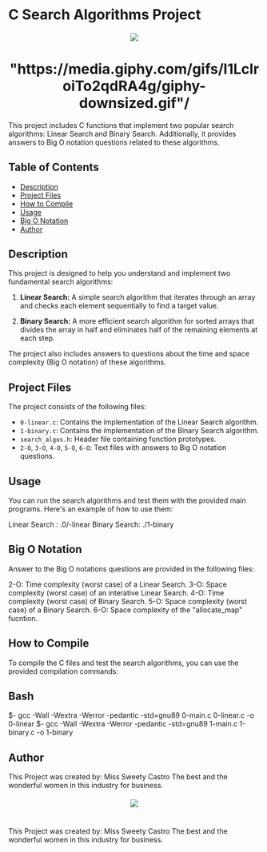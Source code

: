 # C Search Algorithms Project
<h4 align="Center">
<div classHeaderSticker>
<img src="https://media.giphy.com/gifs/l1LclroiTo2qdRA4g/giphy-downsized.gif"/>
</div>
<h1 align="Center">"https://media.giphy.com/gifs/l1LclroiTo2qdRA4g/giphy-downsized.gif"/</h1>
</h4>

This project includes C functions that implement two popular search algorithms: Linear Search and Binary Search. Additionally, it provides answers to Big O notation questions related to these algorithms.

## Table of Contents
- [Description](#description)
- [Project Files](#project-files)
- [How to Compile](#how-to-compile)
- [Usage](#usage)
- [Big O Notation](#big-o-notation)
- [Author](#author)

## Description

This project is designed to help you understand and implement two fundamental search algorithms:

1. **Linear Search:** A simple search algorithm that iterates through an array and checks each element sequentially to find a target value.

2. **Binary Search:** A more efficient search algorithm for sorted arrays that divides the array in half and eliminates half of the remaining elements at each step.

The project also includes answers to questions about the time and space complexity (Big O notation) of these algorithms.

## Project Files

The project consists of the following files:

- `0-linear.c`: Contains the implementation of the Linear Search algorithm.
- `1-binary.c`: Contains the implementation of the Binary Search algorithm.
- `search_algos.h`: Header file containing function prototypes.
- `2-O`, `3-O`, `4-O`, `5-O`, `6-O`: Text files with answers to Big O notation questions.

## Usage
You can run the search algorithms and test them with the provided main programs. Here's an example of how to use them:

Linear Search : .0/-linear
Binary Search: ./1-binary

## Big O Notation
Answer to the Big O notations questions are provided in the following files:

2-O: Time complexity (worst case) of a Linear Search.
3-O: Space complexity (worst case) of an interative Linear Search.
4-O: Time complexity (worst case) of Binary Search.
5-O: Space complexity (worst case) of a Binary Search.
6-O: Space complexity of the "allocate_map" fucntion.

## How to Compile

To compile the C files and test the search algorithms, you can use the provided compilation commands:

## Bash
$- gcc -Wall -Wextra -Werror -pedantic -std=gnu89 0-main.c 0-linear.c -o 0-linear
$- gcc -Wall -Wextra -Werror -pedantic -std=gnu89 1-main.c 1-binary.c -o 1-binary

## Author
This Project was created by: Miss Sweety Castro 
The best and the wonderful women in this industry for business.

<h4 align="Center">
<div classHeaderSticker>
<img src="https://media.giphy.com/embed/3ohs4saKDkBe5W2Eecgiphy-downsized.gif"/>
</div>
<h1 align=""https://media.giphy.com/embed/3ohs4saKDkBe5W2Eecgiphy-downsized.gif" </h1>
</h4>

This Project was created by: Miss Sweety Castro 
The best and the wonderful women in this industry for business.
